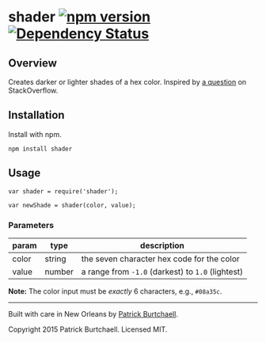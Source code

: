 # shader [![npm version](https://badge.fury.io/js/shader.svg)](http://badge.fury.io/js/shader) [![Dependency Status](https://david-dm.org/pburtchaell/shader.svg)](https://david-dm.org/pburtchaell/shader)


## Overview

Creates darker or lighter shades of a hex color. Inspired by [a question](http://stackoverflow.com/questions/5560248/programmatically-lighten-or-darken-a-hex-color-or-rgb-and-blend-colors) on StackOverflow.

## Installation

Install with npm.

```
npm install shader
```

## Usage

```
var shader = require('shader');

var newShade = shader(color, value);
```

### Parameters

| param | type   | description                                       |
|-------|--------|---------------------------------------------------|
| color | string | the seven character hex code for the color        |
| value | number | a range from `-1.0` (darkest) to `1.0` (lightest) |

**Note:** The color input must be *exactly* 6 characters, e.g., `#08a35c`.

---
Built with care in New Orleans by [Patrick Burtchaell](http://twitter.com/pburtchaell).

Copyright 2015 Patrick Burtchaell. Licensed MIT.

